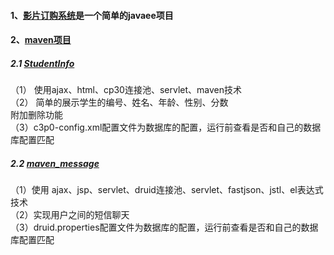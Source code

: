 #### 1、[影片订购系统](https://github.com/MNSmile/java/tree/master/%E5%BD%B1%E7%89%87%E8%AE%A2%E8%B4%AD%E7%B3%BB%E7%BB%9F)是一个简单的javaee项目
#### 2、[maven项目](https://github.com/MNSmile/java/tree/master/maven)
##### 2.1 [StudentInfo](https://github.com/MNSmile/java/tree/master/maven/StudentInfo)
（1） 使用ajax、html、cp30连接池、servlet、maven技术    
（2） 简单的展示学生的编号、姓名、年龄、性别、分数  
    附加删除功能  
（3）c3p0-config.xml配置文件为数据库的配置，运行前查看是否和自己的数据库配置匹配
##### 2.2 [maven_message](https://github.com/MNSmile/java/tree/master/maven/maven_message)
（1）使用 ajax、jsp、servlet、druid连接池、servlet、fastjson、jstl、el表达式技术   
（2）实现用户之间的短信聊天  
（3）druid.properties配置文件为数据库的配置，运行前查看是否和自己的数据库配置匹配
